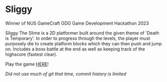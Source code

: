 # Sliggy
Winner of NUS GameCraft GDG Game Development Hackathon 2023 

Sliggy The Slime is a 2D platformer built around the given theme of 'Death is Temporary'.
In order to progress through the levels, the player must purposely die to create platform blocks which they can then push and jump on. 
Includes a boss battle at the end as well as keeping track of the highscore (fastest clear). 

Play the game [HERE](https://kzfsg.itch.io/sliggy-the-slime)!


*Did not use much of git that time, commit history is limited*

